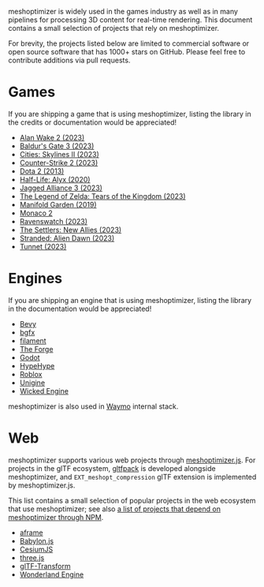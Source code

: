 meshoptimizer is widely used in the games industry as well as in many pipelines for processing 3D content for real-time rendering. This document contains a small selection of projects that rely on meshoptimizer.

For brevity, the projects listed below are limited to commercial software or open source software that has 1000+ stars on GitHub. Please feel free to contribute additions via pull requests.

# Games

If you are shipping a game that is using meshoptimizer, listing the library in the credits or documentation would be appreciated!

- [Alan Wake 2 (2023)](https://www.remedygames.com/games/alan-wake-2)
- [Baldur's Gate 3 (2023)](https://baldursgate3.game/)
- [Cities: Skylines II (2023)](https://www.paradoxinteractive.com/games/cities-skylines-ii/about)
- [Counter-Strike 2 (2023)](https://www.counter-strike.net/cs2)
- [Dota 2 (2013)](https://www.dota2.com/home)
- [Half-Life: Alyx (2020)](https://store.steampowered.com/app/546560/HalfLife_Alyx/)
- [Jagged Alliance 3 (2023)](https://jaggedalliance3.thqnordic.com/)
- [The Legend of Zelda: Tears of the Kingdom (2023)](https://zelda.nintendo.com/tears-of-the-kingdom/)
- [Manifold Garden (2019)](https://manifold.garden)
- [Monaco 2](https://store.steampowered.com/app/1063030/Monaco_2/)
- [Ravenswatch (2023)](https://store.steampowered.com/app/2071280/Ravenswatch/)
- [The Settlers: New Allies (2023)](https://www.ubisoft.com/en-us/game/the-settlers/new-allies)
- [Stranded: Alien Dawn (2023)](https://www.strandedaliendawn.com/en-US)
- [Tunnet (2023)](https://store.steampowered.com/app/2286390/Tunnet/)

# Engines

If you are shipping an engine that is using meshoptimizer, listing the library in the documentation would be appreciated!

- [Bevy](https://bevyengine.org/)
- [bgfx](https://github.com/bkaradzic/bgfx)
- [filament](https://github.com/google/filament)
- [The Forge](https://theforge.dev/)
- [Godot](https://godotengine.org/)
- [HypeHype](https://hypehype.com/en)
- [Roblox](https://www.roblox.com/)
- [Unigine](https://unigine.com/)
- [Wicked Engine](https://wickedengine.net/)

meshoptimizer is also used in [Waymo](https://waymo.com/) internal stack.

# Web

meshoptimizer supports various web projects through [meshoptimizer.js](https://www.npmjs.com/package/meshoptimizer).
For projects in the glTF ecosystem, [gltfpack](https://github.com/zeux/meshoptimizer/tree/master/gltf#-gltfpack) is developed alongside meshoptimizer, and `EXT_meshopt_compression` glTF extension is implemented by meshoptimizer.js.

This list contains a small selection of popular projects in the web ecosystem that use meshoptimizer; see also [a list of projects that depend on meshoptimizer through NPM](https://github.com/zeux/meshoptimizer/network/dependents).

- [aframe](https://aframe.io/)
- [Babylon.js](https://www.babylonjs.com/)
- [CesiumJS](https://cesium.com/platform/cesiumjs/)
- [three.js](https://threejs.org/)
- [glTF-Transform](https://gltf-transform.dev/)
- [Wonderland Engine](https://wonderlandengine.com/)
